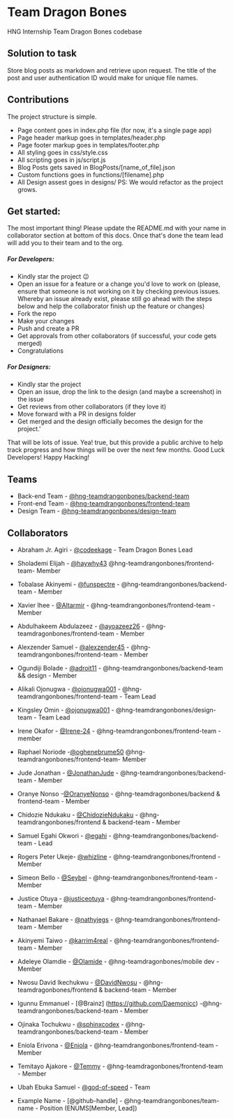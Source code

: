 # Team Dragon Bones

HNG Internship Team Dragon Bones codebase

## Solution to task

Store blog posts as markdown and retrieve upon request. The title of the post and user authentication ID would make for unique file names.

## Contributions

The project structure is simple.
- Page content goes in index.php file (for now, it's a single page app)
- Page header markup goes in templates/header.php
- Page footer markup goes in templates/footer.php
- All styling goes in css/style.css
- All scripting goes in js/script.js 
- Blog Posts gets saved in BlogPosts/[name_of_file].json
- Custom functions goes in functions/[filename].php<br/>
- All Design assest goes in designs/
PS: We would refactor as the project grows.

## Get started:

The most important thing! Please update the README.md with your name in collaborator section at bottom of this docs. Once that's done the team lead will add you to their team and to the org.

##### For Developers:

- Kindly star the project :wink:
- Open an issue for a feature or a change you'd love to work on (please, ensure that someone is not working on it by checking previous issues. Whereby an issue already exist, please still go ahead with the steps below and help the collaborator finish up the feature or changes)
- Fork the repo
- Make your changes
- Push and create a PR
- Get approvals from other collaborators (if successful, your code gets merged)
- Congratulations

##### For Designers:

- Kindly star the project
- Open an issue, drop the link to the design (and maybe a screenshot) in the issue
- Get reviews from other collaborators (if they love it)
- Move forward with a PR in designs folder
- Get merged and the design officially becomes the design for the project.'

That will be lots of issue. Yea! true, but this provide a public archive to help track progress and how things will be over the next few months. Good Luck Developers! Happy Hacking!

## Teams

- Back-end Team - [@hng-teamdrangonbones/backend-team](https://github.com/orgs/hng-teamdrangonbones/teams/backend-team)
- Front-end Team - [@hng-teamdrangonbones/frontend-team](https://github.com/orgs/hng-teamdrangonbones/teams/frontend-team)
- Design Team - [@hng-teamdrangonbones/design-team](https://github.com/orgs/hng-teamdrangonbones/teams/design-team)

## Collaborators

- Abraham Jr. Agiri - [@codeekage](https://github.com/codeekage) - Team Dragon Bones Lead
- Sholademi Elijah - [@haywhy43](https://github.com/haywhy43) @hng-teamdrangonbones/frontend-team- Member
- Tobalase Akinyemi - [@funspectre](https://github.com/funspectre) - @hng-teamdrangonbones/backend-team - Member
- Xavier Ihee - [@Altarmir](https://github.com/Altarmir) -  @hng-teamdrangonbones/frontend-team - Member
- Abdulhakeem Abdulazeez - [@ayoazeez26](https://www.github.com/Ayoazeez26) - @hng-teamdragonbones/frontend-team - Member
- Alexzender Samuel - [@alexzender45](https://github.com/alexzender45) - @hng-teamdrangonbones/frontend-team - Member
- Ogundiji Bolade - [@adroit11](https://github.com/adroit11) - @hng-teamdrangonbones/backend-team && design - Member
- Alikali Ojonugwa - [@ojonugwa001](https://github.com/ojonugwa001) - @hng-teamdrangonbones/frontend-team - Team Lead
- Kingsley Omin - [@ojonugwa001](https://github.com/ojonugwa001) - @hng-teamdrangonbones/design-team - Team Lead
- Irene Okafor - [@Irene-24](https://github.com/Irene-24) -  @hng-teamdrangonbones/frontend-team - member
- Raphael Noriode -[@oghenebrume50](https://github.com/oghenebrume50) @hng-teamdrangonbones/frontend-team- Member
- Jude Jonathan - [@JonathanJude](https://github.com/JonathanJude) - @hng-teamdrangonbones/backend-team - Member
- Oranye Nonso -[@OranyeNonso](https://github.com/OranyeNonso) - @hng-teamdragonbones/backend & frontend-team - Member
- Chidozie Ndukaku - [@ChidozieNdukaku](https://github.com/ChidozieNdukaku) - @hng-teamdrangonbones/frontend & backend-team - Member
- Samuel Egahi Okwori - [@egahi](https://github.com/egahi) - @hng-teamdrangonbones/backend-team - Lead
- Rogers Peter Ukeje- [@whizline](https://github.com/whizline) - @hng-teamdrangonbones/frontend -  Member
- Simeon Bello - [@Seybel](https://github.com/Seybel) - @hng-teamdrangonbones/frontend-team - Member
- Justice Otuya - [@justiceotuya](https://github.com/justiceotuya) - @hng-teamdrangonbones/frontend-team - Member
- Nathanael Bakare - [@nathyjegs](https://github.com/nathyjegs) - @hng-teamdrangonbones/frontend-team - Member
- Akinyemi Taiwo   - [@karrim4real](https://github.com/karrim-real) - @hng-teamdrangonbones/frontend-team - Member
- Adeleye Olamdie - [@Olamide](https://github.com/larmie56) - @hng-teamdragonbones/mobile dev - Member  
- Nwosu David Ikechukwu - [@DavidNwosu](https://github.com/DavidNwosu) - @hng-teamdragonbones/frontend & backend-team - Member
- Igunnu Emmanuel - [@Brainz] (https://github.com/Daemonicc) -@hng-teamdrangonbones/backend-team - Member
- Ojinaka Tochukwu - [@sphinxcodex](https://github.com/sphinxcodex) - @hng-teamdrangonbones/backend-team - Member
- Eniola Erivona - [@Eniola](https://github.com/Eniola) - @hng-teamdrangonbones/frontend-team - Member
- Temitayo Ajakore - [@Temmy](https://github.com/Tayo-Wunmi) - @hng-teamdragonbones/frontend-team - Member   
- Ubah Ebuka Samuel - [@god-of-speed](https://github.com/god-of-speed) - Team

- Example Name - [@github-handle] - @hng-teamdrangonbones/team-name - Position (ENUMS[Member, Lead])
